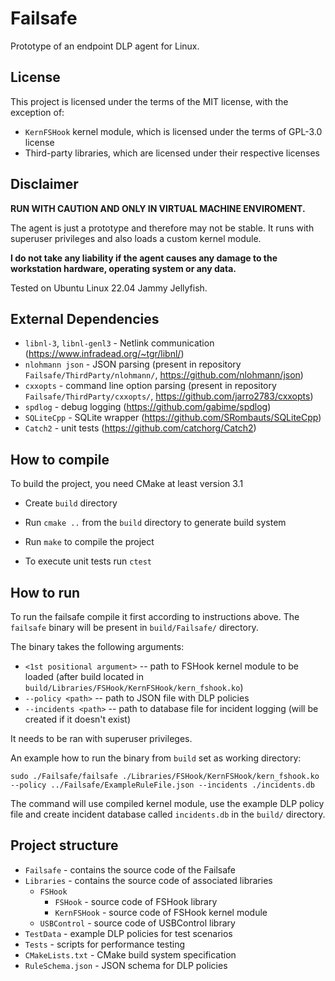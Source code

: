 # Failsafe 
Prototype of an endpoint DLP agent for Linux.

## License
This project is licensed under the terms of the MIT license, with the exception of:
- `KernFSHook` kernel module, which is licensed under the terms of GPL-3.0 license
- Third-party libraries, which are licensed under their respective licenses

## Disclaimer
**RUN WITH CAUTION AND ONLY IN VIRTUAL MACHINE ENVIROMENT.**

The agent is just a prototype and therefore may not be stable. It runs with superuser privileges and also loads a custom kernel module.

**I do not take any liability if the agent causes any damage to the workstation hardware, operating system or any data.**

Tested on Ubuntu Linux 22.04 Jammy Jellyfish.

## External Dependencies
- `libnl-3`, `libnl-genl3` - Netlink communication (https://www.infradead.org/~tgr/libnl/)
- `nlohmann json` - JSON parsing (present in repository `Failsafe/ThirdParty/nlohmann/`, https://github.com/nlohmann/json)
- `cxxopts` - command line option parsing (present in repository `Failsafe/ThirdParty/cxxopts/`, https://github.com/jarro2783/cxxopts)
- `spdlog` - debug logging (https://github.com/gabime/spdlog)
- `SQLiteCpp` - SQLite wrapper (https://github.com/SRombauts/SQLiteCpp)
- `Catch2` - unit tests (https://github.com/catchorg/Catch2)

## How to compile
To build the project, you need CMake at least version 3.1

- Create `build` directory
- Run `cmake ..` from the `build` directory to generate build system
- Run `make` to compile the project

- To execute unit tests run `ctest`

## How to run
To run the failsafe compile it first according to instructions above. The `failsafe` binary will be present in `build/Failsafe/` directory. 

The binary takes the following arguments:
- `<1st positional argument>` -- path to FSHook kernel module to be loaded (after build located in `build/Libraries/FSHook/KernFSHook/kern_fshook.ko`)
- `--policy <path>` -- path to JSON file with DLP policies
- `--incidents <path>` -- path to database file for incident logging (will be created if it doesn't exist)

It needs to be ran with superuser privileges. 

An example how to run the binary from `build` set as working directory:
```
sudo ./Failsafe/failsafe ./Libraries/FSHook/KernFSHook/kern_fshook.ko --policy ../Failsafe/ExampleRuleFile.json --incidents ./incidents.db
```
The command will use compiled kernel module, use the example DLP policy file and create incident database called `incidents.db` in the `build/` directory.

## Project structure
* `Failsafe` - contains the source code of the Failsafe
* `Libraries` - contains the source code of associated libraries
    - `FSHook` 
        * `FSHook` - source code of FSHook library
        * `KernFSHook` - source code of FSHook kernel module
    - `USBControl` - source code of USBControl library
* `TestData` - example DLP policies for test scenarios
* `Tests` - scripts for performance testing
* `CMakeLists.txt` - CMake build system specification
* `RuleSchema.json` - JSON schema for DLP policies
